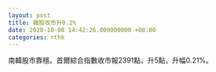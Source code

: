 ```yaml
---
layout: post
title: 韓股收市升0.2%
date: 2020-10-08 14:42:26.000000000 +08:00
categories: rthk
---
```


南韓股市靠穩。首爾綜合指數收市報2391點，升5點，升幅0.21%。
